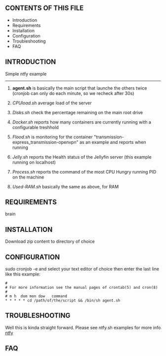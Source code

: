 CONTENTS OF THIS FILE
---------------------

 * Introduction
 * Requirements
 * Installation
 * Configuration
 * Troubleshooting
 * FAQ

INTRODUCTION
------------
Simple ntfy example

***

1. **agent.sh** is basically the main script that launche the others twice (cronjob can only do each minute, so we recheck after 30s)

2. *CPUload.sh* average load of the server

3. *Disks.sh* check the percentage remaining on the main root drive

4. *Docker.sh* reports how many containers are currently running with a configurable treshhold 

5. *Flood.sh* is monitoring for the container "transmission-express_transmission-openvpn" as an example and reports when running

6. *Jelly.sh* reports the Health status of the Jellyfin server (this example running on localhost)

7. *Process.sh* reports the command of the most CPU Hungry running PID on the machine

8. *Used-RAM.sh* basically the same as above, for RAM


REQUIREMENTS
------------
brain

INSTALLATION
------------
Download zip content to directory of choice

CONFIGURATION
-------------
sudo cronjob -e and select your text editor of choice
then enter the last line like this example:

    #
    # For more information see the manual pages of crontab(5) and cron(8)
    #
    # m h  dom mon dow   command
    * * * * * cd /path/of/the/script && /bin/sh agent.sh




TROUBLESHOOTING
---------------
Well this is kinda straight forward. Please see ntfy.sh examples for more info
<a href="http://ntfy.sh" title="ntfy">ntfy</a>

FAQ
---
